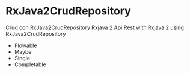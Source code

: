 # RxJava2CrudRepository
Crud con RxJava2CrudRepository Rxjava 2
Api Rest with Rxjava 2 using RxJava2CrudRepository
- Flowable
- Maybe
- Single
- Completable
